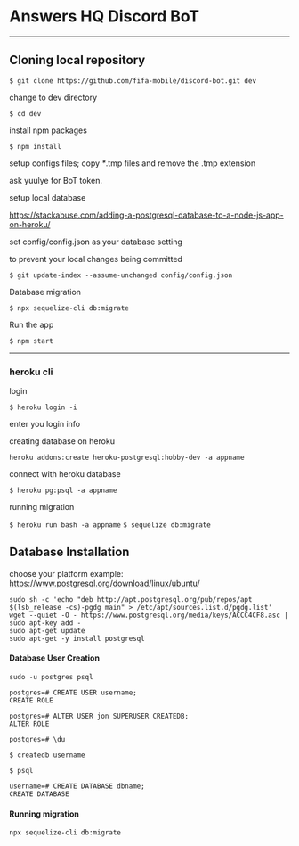 # Answers HQ Discord BoT

---

## Cloning local repository

`$ git clone https://github.com/fifa-mobile/discord-bot.git dev`

change to dev directory

`$ cd dev`

install npm packages

`$ npm install`

setup configs files; copy _*_.tmp files and remove the .tmp extension

ask yuulye for BoT token.

setup local database

https://stackabuse.com/adding-a-postgresql-database-to-a-node-js-app-on-heroku/

set config/config.json as your database setting

to prevent your local changes being committed

`$ git update-index --assume-unchanged config/config.json`

Database migration

`$ npx sequelize-cli db:migrate`

Run the app

`$ npm start`

---

### heroku cli

login

`$ heroku login -i`

enter you login info

creating database on heroku

`heroku addons:create heroku-postgresql:hobby-dev -a appname`

connect with heroku database

`$ heroku pg:psql -a appname`

running migration

`$ heroku run bash -a appname`
`$ sequelize db:migrate`


## Database Installation

choose your platform example: https://www.postgresql.org/download/linux/ubuntu/

```
sudo sh -c 'echo "deb http://apt.postgresql.org/pub/repos/apt $(lsb_release -cs)-pgdg main" > /etc/apt/sources.list.d/pgdg.list'
wget --quiet -O - https://www.postgresql.org/media/keys/ACCC4CF8.asc | sudo apt-key add -
sudo apt-get update
sudo apt-get -y install postgresql
```

#### Database User Creation

```
sudo -u postgres psql

postgres=# CREATE USER username;
CREATE ROLE

postgres=# ALTER USER jon SUPERUSER CREATEDB;
ALTER ROLE

postgres=# \du

$ createdb username

$ psql

username=# CREATE DATABASE dbname;
CREATE DATABASE
```

#### Running migration

```
npx sequelize-cli db:migrate
```




